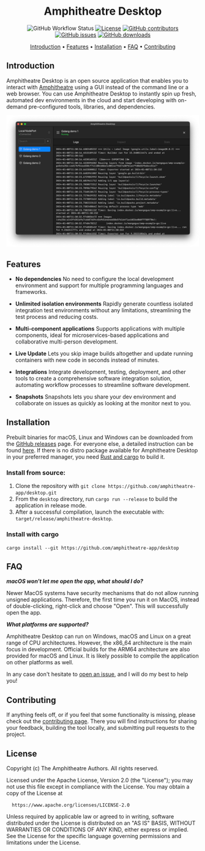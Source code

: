 <div align="center">

# Amphitheatre Desktop

![GitHub Workflow Status](https://img.shields.io/github/actions/workflow/status/amphitheatre-app/desktop/ci.yml?branch=master)
[![License](https://img.shields.io/github/license/amphitheatre-app/desktop)](https://github.com/amphitheatre-app/desktop/blob/master/LICENSE)
[![GitHub contributors](https://img.shields.io/github/contributors/amphitheatre-app/desktop)](https://github.com/amphitheatre-app/desktop/graphs/contributors)
[![GitHub issues](https://img.shields.io/github/issues/amphitheatre-app/desktop)](https://github.com/amphitheatre-app/desktop/issues)
[![GitHub downloads](https://img.shields.io/github/downloads/amphitheatre-app/desktop/total)](https://github.com/amphitheatre-app/desktop/releases/latest)

[Introduction](#introduction) •
[Features](#features) •
[Installation](#installation) •
[FAQ](#faq) •
[Contributing](#contributing)

</div>

## Introduction

Amphitheatre Desktop is an open source application that enables you to interact
with [Amphitheatre](https://amphitheatre.app/) using a GUI instead of the
command line or a web browser. You can use Amphitheatre Desktop to instantly
spin up fresh, automated dev environments in the cloud and start developing with
on-demand pre-configured tools, libraries, and dependencies.

![Amphitheatre Desktop Screenshot](./resources/images/screenshot.png)

## Features

- **No dependencies** No need to configure the local development environment and
  support for multiple programming languages and frameworks.

- **Unlimited isolation environments** Rapidly generate countless isolated
  integration test environments without any limitations, streamlining the test
  process and reducing costs.

- **Multi-component applications** Supports applications with multiple
  components, ideal for microservices-based applications and collaborative
  multi-person development.

- **Live Update** Lets you skip image builds altogether and update running
  containers with new code in seconds instead of minutes.

- **Integrations** Integrate development, testing, deployment, and other tools
  to create a comprehensive software integration solution, automating workflow
  processes to streamline software development.

- **Snapshots** Snapshots lets you share your dev environment and collaborate on
  issues as quickly as looking at the monitor next to you.

## Installation

Prebuilt binaries for macOS, Linux and Windows can be downloaded from the
[GitHub releases](https://github.com/amphitheatre-app/desktop/releases) page.
For everyone else, a detailed instruction can be found
[here](https://docs.amphitheatre.app/installation/desktop/). If there is no
distro package available for Amphitheatre Desktop in your preferred manager, you
need [Rust and cargo](https://www.rust-lang.org/tools/install) to build it.

### Install from source:

1. Clone the repository with `git clone https://github.com/amphitheatre-app/desktop.git`
2. From the `desktop` directory, run `cargo run --release` to build the
   application in release mode.
3. After a successful compilation, launch the executable with:
   `target/release/amphitheatre-desktop`.

### Install with cargo

```
cargo install --git https://github.com/amphitheatre-app/desktop
```

## FAQ

**_macOS won't let me open the app, what should I do?_**

Newer MacOS systems have security mechanisms that do not allow running unsigned
applications. Therefore, the first time you run it on MacOS, instead of
double-clicking, right-click and choose "Open". This will successfully open the
app.

**_What platforms are supported?_**

Amphitheatre Desktop can run on Windows, macOS and Linux on a great range of CPU
architectures. However, the x86_64 architecture is the main focus in
development. Official builds for the ARM64 architecture are also provided for
macOS and Linux. It is likely possible to compile the application on other
platforms as well.

In any case don't hesitate to [open an
issue](https://github.com/amphitheatre-app/desktop/issues), and I will do my
best to help you!

## Contributing

If anything feels off, or if you feel that some functionality is missing, please
check out the [contributing
page](https://docs.amphitheatre.app/contributing/). There you will find
instructions for sharing your feedback, building the tool locally, and
submitting pull requests to the project.

## License

Copyright (c) The Amphitheatre Authors. All rights reserved.

Licensed under the Apache License, Version 2.0 (the "License");
you may not use this file except in compliance with the License.
You may obtain a copy of the License at

      https://www.apache.org/licenses/LICENSE-2.0

Unless required by applicable law or agreed to in writing, software
distributed under the License is distributed on an "AS IS" BASIS,
WITHOUT WARRANTIES OR CONDITIONS OF ANY KIND, either express or implied.
See the License for the specific language governing permissions and
limitations under the License.
